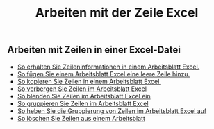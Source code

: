 ﻿---
title: Arbeiten mit der Zeile Excel
second_title: Aspose.Cells Cloud Documen
linktitle: Reihe
type: docs
url: /de/rows/
aliases: [/working-with-rows/]
keywords: Working with rows on an Excel file
description: Aspose.Cells Cloud REST API unterstützt die Arbeit mit Zeilen in einer Excel-Datei. SDK unterstützt verschiedene Entwicklungssprachen. Dazu gehören Android, C#, Go, Java, NodeJS, Perl, PHP, Python, Ruby und Swift
weight: 100
kwords: Excel, Office Cloud, REST API, Tabellenkalkulation, PDF, CSV, Json, Markdown, Zeilen
---
## Arbeiten mit Zeilen in einer Excel-Datei

- [So erhalten Sie Zeileninformationen in einem Arbeitsblatt Excel.](/cells/de/rows/get/row/)
- [So fügen Sie einem Arbeitsblatt Excel eine leere Zeile hinzu.](/cells/de/rows/add/row/)
- [So kopieren Sie Zeilen in einem Arbeitsblatt Excel.](/cells/de/rows/copy/)
- [So verbergen Sie Zeilen im Arbeitsblatt Excel](/cells/de/rows/hide/)
- [So blenden Sie Zeilen im Arbeitsblatt Excel ein](/cells/de/rows/unhide/)
- [So gruppieren Sie Zeilen im Arbeitsblatt Excel](/cells/de/rows/group/)
- [So heben Sie die Gruppierung von Zeilen im Arbeitsblatt Excel auf](/cells/de/rows/ungroup/)
- [So löschen Sie Zeilen aus einem Arbeitsblatt](/cells/de/rows/delete/)
